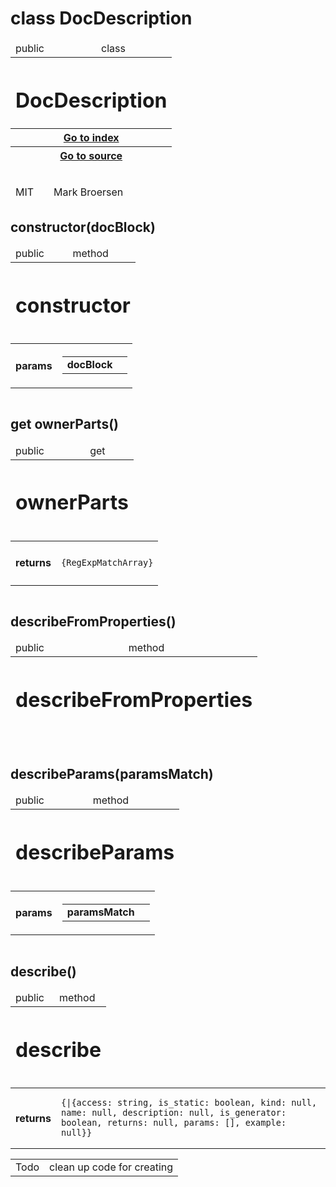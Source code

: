 
# class DocDescription 


<table>
    <thead>
        <tr>
            <td> public</td>
            <td>
                class
            </td>
        </tr>
        <tr>
            <th colSpan="2">
                <h1 v-if="!properties['deprecated']">DocDescription</h1>
            </th>
        </tr>
        <tr v-if="properties['kind'] === 'class'">
            <th colSpan="2">
                <a href="../Index.md">Go to index</a>
            </th>
        </tr>
        <tr v-if="properties['kind'] === 'class'">
            <th colSpan="2">
                <a href="">Go to source</a>
            </th>
        </tr>
    </thead>
</table>

<table>
    <tbody>
    </tbody>
</table>

<table>
    <tbody>
    </tbody>
    <tfoot>
    <tr v-if="!!properties['author']">
        <td>MIT</td>
        <td></td>
        <td>Mark Broersen</td>
        <td></td>
    </tr>
    </tfoot>
</table>


## constructor(docBlock)



<table>
    <thead>
        <tr>
            <td> public</td>
            <td>
                method
            </td>
        </tr>
        <tr>
            <th colSpan="2">
                <h1 v-if="!properties['deprecated']">constructor</h1>
            </th>
        </tr>
    </thead>
</table>

<table>
    <tbody>
        <trs v-if="properties['params'].length > 0">
            <td>
                <h4>params</h4>
            </td>
            <td>
                <table>
                    <tr>                        <td><b>docBlock</b></td>
                        <td><code></code></td>
</tr>                </table>
            </td>
        </trs>
    </tbody>
</table>

<table>
    <tbody>
    </tbody>
    <tfoot>
    </tfoot>
</table>


## get ownerParts()



<table>
    <thead>
        <tr>
            <td> public</td>
            <td>
                get
            </td>
        </tr>
        <tr>
            <th colSpan="2">
                <h1 v-if="!properties['deprecated']">ownerParts</h1>
            </th>
        </tr>
    </thead>
</table>

<table>
    <tbody>
        <tr v-if="!!properties['return']">
            <td>
                <h4>returns</h4>
            </td>
            <td>
                <pre><code>{RegExpMatchArray}</code></pre>
            </td>
        </tr>
    </tbody>
</table>

<table>
    <tbody>
    </tbody>
    <tfoot>
    </tfoot>
</table>


## describeFromProperties()



<table>
    <thead>
        <tr>
            <td> public</td>
            <td>
                method
            </td>
        </tr>
        <tr>
            <th colSpan="2">
                <h1 v-if="!properties['deprecated']">describeFromProperties</h1>
            </th>
        </tr>
    </thead>
</table>

<table>
    <tbody>
    </tbody>
</table>

<table>
    <tbody>
    </tbody>
    <tfoot>
    </tfoot>
</table>


## describeParams(paramsMatch)



<table>
    <thead>
        <tr>
            <td> public</td>
            <td>
                method
            </td>
        </tr>
        <tr>
            <th colSpan="2">
                <h1 v-if="!properties['deprecated']">describeParams</h1>
            </th>
        </tr>
    </thead>
</table>

<table>
    <tbody>
        <trs v-if="properties['params'].length > 0">
            <td>
                <h4>params</h4>
            </td>
            <td>
                <table>
                    <tr>                        <td><b>paramsMatch</b></td>
                        <td><code></code></td>
</tr>                </table>
            </td>
        </trs>
    </tbody>
</table>

<table>
    <tbody>
    </tbody>
    <tfoot>
    </tfoot>
</table>


## describe()



<table>
    <thead>
        <tr>
            <td> public</td>
            <td>
                method
            </td>
        </tr>
        <tr>
            <th colSpan="2">
                <h1 v-if="!properties['deprecated']">describe</h1>
            </th>
        </tr>
    </thead>
</table>

<table>
    <tbody>
        <tr v-if="!!properties['return']">
            <td>
                <h4>returns</h4>
            </td>
            <td>
                <pre><code>{|{access: string, is_static: boolean, kind: null, name: null, description: null, is_generator: boolean, returns: null, params: [], example: null}}</code></pre>
            </td>
        </tr>
    </tbody>
</table>

<table>
    <tbody>
        <tr v-if="!!properties['todo']">
            <td>Todo</td>
            <td colSpan="3">clean up code for creating</td>
        </tr>
    </tbody>
    <tfoot>
    </tfoot>
</table>

